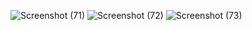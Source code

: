 ![Screenshot (71)](https://user-images.githubusercontent.com/83463146/165766951-5e55022d-2333-4bc5-adcb-8d0bbac0da58.png)
![Screenshot (72)](https://user-images.githubusercontent.com/83463146/165766961-998e9cd6-23c8-4850-b2cf-280282e5bacb.png)
![Screenshot (73)](https://user-images.githubusercontent.com/83463146/165766965-4bad5d45-1966-4db2-a947-ff1516bf4ffd.png)
